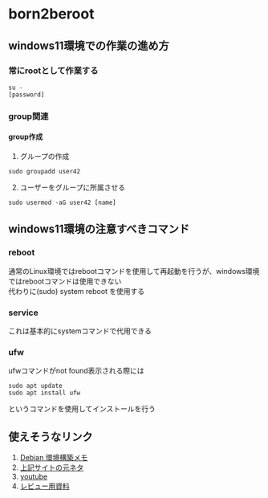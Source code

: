 # born2beroot
## windows11環境での作業の進め方
### 常にrootとして作業する
```
su -
[password]
```
### group関連
#### group作成
1. グループの作成  
```
sudo groupadd user42
```
2. ユーザーをグループに所属させる
```
sudo usermod -aG user42 [name]
```
## windows11環境の注意すべきコマンド
### reboot
通常のLinux環境ではrebootコマンドを使用して再起動を行うが、windows環境ではrebootコマンドは使用できない  
代わりに(sudo) system reboot を使用する  
### service
これは基本的にsystemコマンドで代用できる  
### ufw
ufwコマンドがnot found表示される際には
```
sudo apt update
sudo apt install ufw
```
というコマンドを使用してインストールを行う  
## 使えそうなリンク
1. [Debian 環境構築メモ](https://love-log.notion.site/Debian-42-9cc59caf0211429aa01e7f52332009ea)
2. [上記サイトの元ネタ](https://baigal.medium.com/born2beroot-e6e26dfb50ac)
3. [youtube](https://www.youtube.com/watch?v=OQEdjt38ZJA)
4. [レビュー用資料](https://discord.com/channels/1064448142457708575/1080548187439370371/1126482456409804811)
